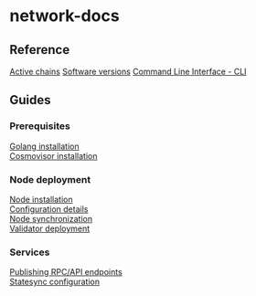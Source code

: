 # network-docs


## Reference
[Active chains](references/active_networks.md)
[Software versions]()
[Command Line Interface - CLI]()


## Guides

### Prerequisites
[Golang installation](prerequisites/install_golang.md)  
[Cosmovisor installation](prerequisites/install_cosmovisor.md)


### Node deployment
[Node installation](node_deployment/node_install.md)  
[Configuration details]()  
[Node synchronization]()  
[Validator deployment]()  


### Services
[Publishing RPC/API endpoints]()  
[Statesync configuration]()


